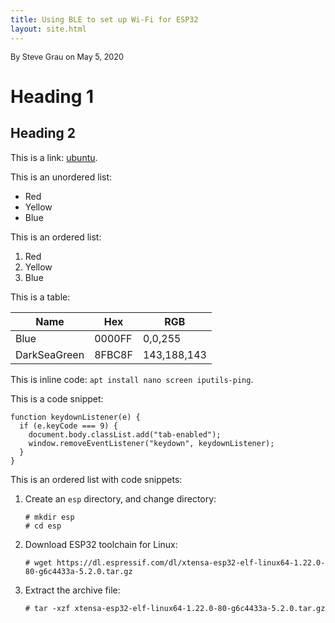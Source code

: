 ```yaml
---
title: Using BLE to set up Wi-Fi for ESP32
layout: site.html
---
```


<span style="font-size:90%;">By Steve Grau on May 5, 2020</span>

# Heading 1

## Heading 2

This is a link: [ubuntu](https://hub.docker.com/_/ubuntu).

This is an unordered list:

* Red
* Yellow
* Blue

This is an ordered list:

1. Red
1. Yellow
1. Blue

This is a table:

|Name|Hex|RGB|
|-|-|-|
|Blue|0000FF|0,0,255|
|DarkSeaGreen|8FBC8F|143,188,143|

This is inline code: `apt install nano screen iputils-ping`. 

This is a code snippet:

```
function keydownListener(e) {
  if (e.keyCode === 9) {
    document.body.classList.add("tab-enabled");
    window.removeEventListener("keydown", keydownListener);
  }
}
```

This is an ordered list with code snippets:

1. Create an ```esp``` directory, and change directory:
    ```
    # mkdir esp
    # cd esp
    ```
1. Download ESP32 toolchain for Linux:
    ```
    # wget https://dl.espressif.com/dl/xtensa-esp32-elf-linux64-1.22.0-80-g6c4433a-5.2.0.tar.gz
    ```
1. Extract the archive file:
    ```
    # tar -xzf xtensa-esp32-elf-linux64-1.22.0-80-g6c4433a-5.2.0.tar.gz
    ```